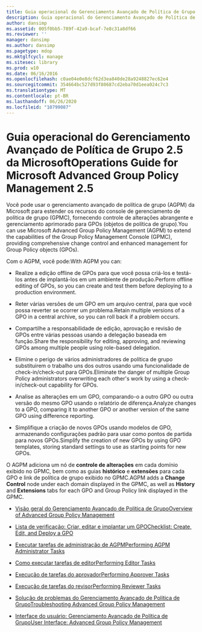 ```yaml
---
title: Guia operacional do Gerenciamento Avançado de Política de Grupo 2.5 da Microsoft
description: Guia operacional do Gerenciamento Avançado de Política de Grupo 2.5 da Microsoft
author: dansimp
ms.assetid: 005f0bb5-789f-42a9-bcaf-7e8c31a8df66
ms.reviewer: ''
manager: dansimp
ms.author: dansimp
ms.pagetype: mdop
ms.mktglfcycl: manage
ms.sitesec: library
ms.prod: w10
ms.date: 06/16/2016
ms.openlocfilehash: c0ae04e0e8dcf62d3ea840de28a9248827ec62e4
ms.sourcegitcommit: 354664bc527d93f80687cd2eba70d1eea024c7c3
ms.translationtype: MT
ms.contentlocale: pt-BR
ms.lasthandoff: 06/26/2020
ms.locfileid: "10799087"
---
```

# <span data-ttu-id="f8322-103">Guia operacional do Gerenciamento Avançado de Política de Grupo 2.5 da Microsoft</span><span class="sxs-lookup"><span data-stu-id="f8322-103">Operations Guide for Microsoft Advanced Group Policy Management 2.5</span></span>


<span data-ttu-id="f8322-104">Você pode usar o gerenciamento avançado de política de grupo (AGPM) da Microsoft para estender os recursos do console de gerenciamento de política de grupo (GPMC), fornecendo controle de alterações abrangente e gerenciamento aprimorado para GPOs (objetos de política de grupo).</span><span class="sxs-lookup"><span data-stu-id="f8322-104">You can use Microsoft Advanced Group Policy Management (AGPM) to extend the capabilities of the Group Policy Management Console (GPMC), providing comprehensive change control and enhanced management for Group Policy objects (GPOs).</span></span>

<span data-ttu-id="f8322-105">Com o AGPM, você pode:</span><span class="sxs-lookup"><span data-stu-id="f8322-105">With AGPM you can:</span></span>

-   <span data-ttu-id="f8322-106">Realize a edição offline de GPOs para que você possa criá-los e testá-los antes de implantá-los em um ambiente de produção.</span><span class="sxs-lookup"><span data-stu-id="f8322-106">Perform offline editing of GPOs, so you can create and test them before deploying to a production environment.</span></span>

-   <span data-ttu-id="f8322-107">Reter várias versões de um GPO em um arquivo central, para que você possa reverter se ocorrer um problema.</span><span class="sxs-lookup"><span data-stu-id="f8322-107">Retain multiple versions of a GPO in a central archive, so you can roll back if a problem occurs.</span></span>

-   <span data-ttu-id="f8322-108">Compartilhe a responsabilidade de edição, aprovação e revisão de GPOs entre várias pessoas usando a delegação baseada em função.</span><span class="sxs-lookup"><span data-stu-id="f8322-108">Share the responsibility for editing, approving, and reviewing GPOs among multiple people using role-based delegation.</span></span>

-   <span data-ttu-id="f8322-109">Elimine o perigo de vários administradores de política de grupo substituirem o trabalho uns dos outros usando uma funcionalidade de check-in/check-out para GPOs.</span><span class="sxs-lookup"><span data-stu-id="f8322-109">Eliminate the danger of multiple Group Policy administrators overwriting each other's work by using a check-in/check-out capability for GPOs.</span></span>

-   <span data-ttu-id="f8322-110">Analise as alterações em um GPO, comparando-o a outro GPO ou outra versão do mesmo GPO usando o relatório de diferença.</span><span class="sxs-lookup"><span data-stu-id="f8322-110">Analyze changes to a GPO, comparing it to another GPO or another version of the same GPO using difference reporting.</span></span>

-   <span data-ttu-id="f8322-111">Simplifique a criação de novos GPOs usando modelos de GPO, armazenando configurações padrão para usar como pontos de partida para novos GPOs.</span><span class="sxs-lookup"><span data-stu-id="f8322-111">Simplify the creation of new GPOs by using GPO templates, storing standard settings to use as starting points for new GPOs.</span></span>

<span data-ttu-id="f8322-112">O AGPM adiciona um nó de **controle de alterações** em cada domínio exibido no GPMC, bem como as guias **histórico** e **extensões** para cada GPO e link de política de grupo exibido no GPMC.</span><span class="sxs-lookup"><span data-stu-id="f8322-112">AGPM adds a **Change Control** node under each domain displayed in the GPMC, as well as **History** and **Extensions** tabs for each GPO and Group Policy link displayed in the GPMC.</span></span>

-   [<span data-ttu-id="f8322-113">Visão geral do Gerenciamento Avançado de Política de Grupo</span><span class="sxs-lookup"><span data-stu-id="f8322-113">Overview of Advanced Group Policy Management</span></span>](overview-of-advanced-group-policy-management.md)

-   [<span data-ttu-id="f8322-114">Lista de verificação: Criar, editar e implantar um GPO</span><span class="sxs-lookup"><span data-stu-id="f8322-114">Checklist: Create, Edit, and Deploy a GPO</span></span>](checklist-create-edit-and-deploy-a-gpo.md)

-   [<span data-ttu-id="f8322-115">Executar tarefas de administração de AGPM</span><span class="sxs-lookup"><span data-stu-id="f8322-115">Performing AGPM Administrator Tasks</span></span>](performing-agpm-administrator-tasks.md)

-   [<span data-ttu-id="f8322-116">Como executar tarefas de editor</span><span class="sxs-lookup"><span data-stu-id="f8322-116">Performing Editor Tasks</span></span>](performing-editor-tasks.md)

-   [<span data-ttu-id="f8322-117">Execução de tarefas do aprovador</span><span class="sxs-lookup"><span data-stu-id="f8322-117">Performing Approver Tasks</span></span>](performing-approver-tasks.md)

-   [<span data-ttu-id="f8322-118">Execução de tarefas do revisor</span><span class="sxs-lookup"><span data-stu-id="f8322-118">Performing Reviewer Tasks</span></span>](performing-reviewer-tasks.md)

-   [<span data-ttu-id="f8322-119">Solução de problemas do Gerenciamento Avançado de Política de Grupo</span><span class="sxs-lookup"><span data-stu-id="f8322-119">Troubleshooting Advanced Group Policy Management</span></span>](troubleshooting-advanced-group-policy-management.md)

-   [<span data-ttu-id="f8322-120">Interface do usuário: Gerenciamento Avançado de Política de Grupo</span><span class="sxs-lookup"><span data-stu-id="f8322-120">User Interface: Advanced Group Policy Management</span></span>](user-interface-advanced-group-policy-management.md)

 

 





